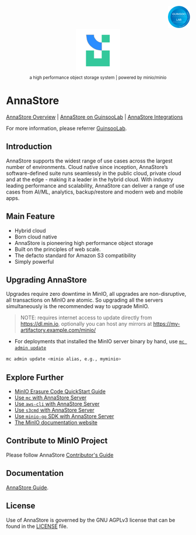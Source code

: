 <div align="right">
    <img src="./public/guinsoolab-badge.png" width="60" alt="badge">
    <br />
</div>
<div align="center">
    <img src="./public/annaStore.svg" width="120" alt="logo" />
    <br/>
    <small>a high performance object storage system | powered by minio/minio</small>
</div>

# AnnaStore

[AnnaStore Overview](https://ciusji.gitbook.io/guinsoolab/products/data-storage/overview) | 
[AnnaStore on GuinsooLab](https://guinsoolab.github.io/glab) | 
[AnnaStore Integrations](https://ciusji.gitbook.io/guinsoolab/products/data-storage/integrations)

For more information, please referrer [GuinsooLab](https://guinsoolab.github.io/glab/).

## Introduction

AnnaStore supports the widest range of use cases across the largest number of environments. Cloud native
since inception, AnnaStore’s software-defined suite runs seamlessly in the public cloud, private cloud and at the
edge - making it a leader in the hybrid cloud. With industry leading performance and scalability, AnnaStore can
deliver a range of use cases from AI/ML, analytics, backup/restore and modern web and mobile apps.

## Main Feature

- Hybrid cloud
- Born cloud native
- AnnaStore is pioneering high performance object storage
- Built on the principles of web scale.
- The defacto standard for Amazon S3 compatibility 
- Simply powerful

## Upgrading AnnaStore

Upgrades require zero downtime in MinIO, all upgrades are non-disruptive, all transactions on MinIO are atomic. So upgrading all the servers simultaneously is the recommended way to upgrade MinIO.

> NOTE: requires internet access to update directly from <https://dl.min.io>, optionally you can host any mirrors at <https://my-artifactory.example.com/minio/>

- For deployments that installed the MinIO server binary by hand, use [`mc admin update`](https://docs.min.io/minio/baremetal/reference/minio-mc-admin/mc-admin-update.html)

```sh
mc admin update <minio alias, e.g., myminio>
```

## Explore Further

- [MinIO Erasure Code QuickStart Guide](https://docs.min.io/docs/minio-erasure-code-quickstart-guide)
- [Use `mc` with AnnaStore Server](https://docs.min.io/docs/minio-client-quickstart-guide)
- [Use `aws-cli` with AnnaStore Server](https://docs.min.io/docs/aws-cli-with-minio)
- [Use `s3cmd` with AnnaStore Server](https://docs.min.io/docs/s3cmd-with-minio)
- [Use `minio-go` SDK with AnnaStore Server](https://docs.min.io/docs/golang-client-quickstart-guide)
- [The MinIO documentation website](https://docs.min.io)

## Contribute to MinIO Project

Please follow AnnaStore [Contributor's Guide](https://github.com/minio/minio/blob/master/CONTRIBUTING.md)

## Documentation

[AnnaStore Guide](https://docs.min.io/).

## License

Use of AnnaStore is governed by the GNU AGPLv3 license that can be found in the [LICENSE](./LICENSE) file.
